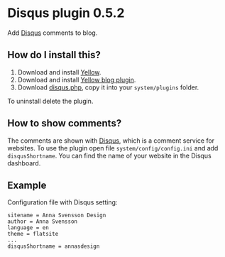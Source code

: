 Disqus plugin 0.5.2
===================
Add [Disqus](http://disqus.com) comments to blog.

How do I install this?
----------------------
1. Download and install [Yellow](https://github.com/datenstrom/yellow/).  
2. Download and install [Yellow blog plugin](https://github.com/datenstrom/yellow-extensions/blob/master/plugins/blog/README.md). 
3. Download [disqus.php](disqus.php?raw=true), copy it into your `system/plugins` folder.  

To uninstall delete the plugin.

How to show comments?
---------------------
The comments are shown with [Disqus](http://disqus.com), which is a comment service for websites. To use the plugin open file `system/config/config.ini` and add `disqusShortname`. You can find the name of your website in the Disqus dashboard. 

Example
-------
Configuration file with Disqus setting:

    sitename = Anna Svensson Design
    author = Anna Svensson
    language = en
    theme = flatsite
    ...
    disqusShortname = annasdesign
